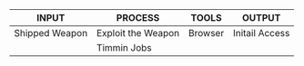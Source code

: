 


INPUT               |      PROCESS           |      TOOLS            |      OUTPUT
--------------------|------------------------|-----------------------|----------------------
Shipped Weapon      |  Exploit the Weapon    |     Browser           |  Initail Access
                                             |     Timmin Jobs       |    

